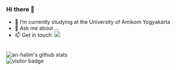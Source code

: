 ### Hi there 👋


- 🔭 I’m currently studying at the University of Amikom Yogyakarta
- 💬 Ask me about ...
- 📫 Get in touch: [![](https://img.shields.io/badge/Email-halimbla2@gmail.com-red)](mailto:halimbla2@gmail.com)<br><br>

![an-halim's github stats](https://github-readme-stats.vercel.app/api?username=an-halim&title_color=000&text_color=000&show_icons=true&icon_color=000)<br>
![visitor badge](https://visitor-badge.glitch.me/badge?page_id=razisek) <br>



